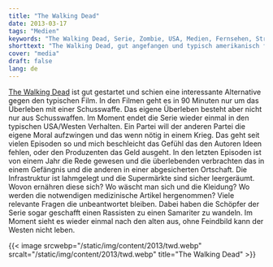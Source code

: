 ```yaml
---
title: "The Walking Dead"
date: 2013-03-17
tags: "Medien"
keywords: "The Walking Dead, Serie, Zombie, USA, Medien, Fernsehen, Stream"
shorttext: "The Walking Dead, gut angefangen und typisch amerikanisch fällt den Machern nichts anderes ein als eigenen Böse denken zu verbreiten..."
cover: "media"
draft: false
lang: de
---
```


[The Walking Dead](http://www.amc.com/shows/the-walking-dead "The Walking Dead") ist gut gestartet und schien eine interessante Alternative gegen den typischen Film. In den Filmen geht es in 90 Minuten nur um das Überleben mit einer Schusswaffe. Das eigene Überleben besteht aber nicht nur aus Schusswaffen. Im Moment endet die Serie wieder einmal in den typischen USA/Westen Verhalten. Ein Partei will der anderen Partei die eigene Moral aufzwingen und das wenn nötig in einem Krieg. Das geht seit vielen Episoden so und mich beschleicht das Gefühl das den Autoren Ideen fehlen, oder den Produzenten das Geld ausgeht. In den letzten Episoden ist von einem Jahr die Rede gewesen und die überlebenden verbrachten das in einem Gefängnis und die anderen in einer abgesicherten Ortschaft. Die Infrastruktur ist lahmgelegt und die Supermärkte sind sicher leergeräumt. Wovon ernähren diese sich? Wo wäscht man sich und die Kleidung? Wo werden die notwendigen medizinische Artikel hergenommen? Viele relevante Fragen die unbeantwortet bleiben. Dabei haben die Schöpfer der Serie sogar geschafft einen Rassisten zu einen Samariter zu wandeln. Im Moment sieht es wieder einmal nach den alten aus, ohne Feindbild kann der Westen nicht leben.

{{< image srcwebp="/static/img/content/2013/twd.webp" srcalt="/static/img/content/2013/twd.webp" title="The Walking Dead" >}}
